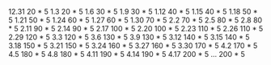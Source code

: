 12.31 20 * 5
1.3 20 * 5 
1.6 30 * 5
1.9 30 * 5
1.12 40 * 5
1.15 40 * 5
1.18 50 * 5
1.21 50 * 5
1.24 60 * 5
1.27 60 * 5
1.30 70 * 5
2.2 70 * 5
2.5 80 * 5
2.8 80 * 5
2.11 90 * 5
2.14 90 * 5
2.17 100 * 5
2.20 100 * 5
2.23 110 * 5
2.26 110 * 5
2.29 120 * 5
3.3 120 * 5
3.6 130 * 5
3.9 130 * 5
3.12 140 * 5
3.15 140 * 5
3.18 150 * 5
3.21 150 * 5
3.24 160 * 5
3.27 160 * 5
3.30 170 * 5
4.2 170 * 5
4.5 180 * 5
4.8 180 * 5
4.11 190 * 5
4.14 190 * 5
4.17 200 * 5
... 200 * 5